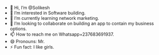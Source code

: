 - 👋 Hi, I’m @Solikesh
- 👀 I’m interested in Software building.
- 🌱 I’m currently learning network marketing.
- 💞️ I’m looking to collaborate on building an app to contain my business options.
- 📫 How to reach me on Whatsapp+237683691937.
- 😄 Pronouns: Mr.
- ⚡ Fun fact: I like girls.
